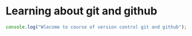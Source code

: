 # Learning about git and github

```javascript
console.log("Wlecome to course of version control git and github");
```
